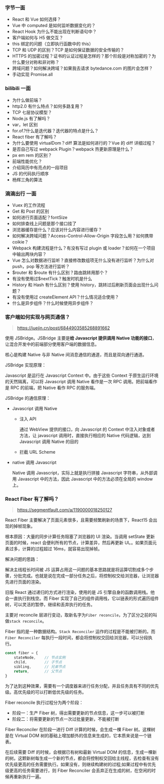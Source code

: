 ### 字节一面

- React 和 Vue 如何选择？
- Vue 中 computed 是如何监听数据变化的？
- React Hook 为什么不能出现在判断语句中？
- 客户端如何与 H5 做交互？
- this 绑定的问题（立即执行函数中的 this）
- TCP 和 UDP 的区别？TCP 是如何保证数据的安全传输的？
- HTTPS 的加密过程？证书的认证过程是怎样的？那个阶段是对称加密的？为什么要分对称和非对称？
- 跨域问题？如何解决跨域？如果我去请求 bytedance.com 的图片会怎样？
- 手动实现 Promise.all

### bilibili 一面

- 为什么做前端？
- http2.0 有什么特点？如何多路复用？
- TCP 七层协议模型？
- Node.js 有了解吗？
- var，let 区别
- for.of.?什么是迭代器？迭代器的特点是什么？
- React fiber 有了解吗？
- 为什么要使用 virtualDom？diff 算法是如何进行的？Vue 的 diff 详细过程？
- 是否自己写过 webpack Plugin？webpack 热更新原理是什么？
- px em rem 的区别？
- 前端性能优化？
- 介绍简历中有亮点的一段项目
- JS 的代码执行顺序
- 杨辉三角的算法

### 滴滴出行 一面

- Vuex 的工作流程
- Get 和 Post 的区别
- 如何进行页面适配？fontSize
- 如何排查线上问题是那个接口挂了
- 浏览器缓存是什么？应该对什么内容进行缓存？
- 如何解决跨域问题？Access-Control-Allow-Origin 字段怎么用？如何携带 coikie？
- Webpack 构建流程是什么？有没有写过 plugin 或 loader？如何在一个项目中输出两块内容？
- Vue 怎么对数据进行监听？直接修改数组项无什么没有进行监听？为什么对 push，pop 等方法进行监听？
- $router 和 $route 有什么区别？路由跳转用那个？
- 有没有使用过$nextTick？触发时机是什么
- History 和 Hash 有什么区别？使用 history，跳转过后刷新页面会出现什么问题？
- 有没有使用过 createElement API？什么情况适合使用？
- 什么是异步组件？什么时候使用异步组件？

### 客户端如何实现与网页通信？

> https://juejin.cn/post/6844903585268891662

使用 JSBridge。JSBridge 主要是**给 Javascript 提供调用 Native 功能的接口**，让混合开发中的前端部分使用客户端的数据信息。

核心是构建 Native 与非 Native 间消息通信的通道，而且是双向通行通道。

JSBridge 实现原理：

Javascript 是运行在 Javascript Context 中。由于这些 Context 于原生运行环境的天然隔离，可以将 Javascript 调用 Native 看作是一次 RPC 调用。把前端看作是 RPC 的前端，把 Native 看作 RPC 的服务端。

JSBridge 的通信原理：

- Javascript 调用 Native

  - 注入 API

    通过 WebView 提供的接口，向 Javascript 的 Context 中注入对象或者方法，让 javascript 调用时，直接执行相应的 Native 代码逻辑，达到 Javascript 调用 Native 的目的

  - 拦截 URL Scheme

- native 调用 Javascript

  Native 调用 Javascript，实际上就是执行拼接 Javascript 字符串，从外部调用 Javascript 中的方法，因此 Javascript 中的方法必须在全局的 window 上。

### React Fiber 有了解吗？

> https://segmentfault.com/a/1190000018250127

React Fiber 主要解决了页面元素很多，且需要频繁刷新的场景下，React15 会出现的掉帧现象。

根本原因：大量的同步计算任务阻塞了浏览器的 UI 渲染。当调用 setState 更新页面的时候，react 会便利所有的节点，计算差异，然后再更新 UI。。如果页面元素过多，计算的过程超过 16ms，就容易出现掉帧。

解决问题的思路：

解决主线程长时间被 JS 运算占用这一问题的基本思路就是将运算切割成多个步骤，分批完成。也就是说在完成一部分任务之后，将控制权交给浏览器，让浏览器先进行页面的渲染。

旧版 React 通过递归的方式进行渲染，使用的是 JS 引擎自身的函数调用栈。他会一直执行到栈空。而 Fiber 实现了自己的组件调用栈，它以链表的形式遍历组件树，可以灵活的暂停，继续和丢弃执行的任务。

主要对 reconcile 层进行变动，取新名字为`Fiber reconcile`，为了区分之前的叫做`stack reconcile`。

Fiber 指的是一种数据结构。`Stack Reconciler` 运作的过程是不能被打断的。而 `Fiber Reconciler` 每执行一段时间，都会将控制权交回给浏览器，可以分段执行。

```javascript
const fiber = {
    stateNode,    // 节点实例
    child,        // 子节点
    sibling,      // 兄弟节点
    return,       // 父节点
}
```

为了达到这种效果，需要有一个调度器来进行任务分配，并且任务具有不同的优先级。高优先级的可以打断低优先级的任务。

Fiber reconcile 执行过程分为两个阶段：

- 阶段一：生产 Fiber 树，得出需要更新的节点信息，这一步可以被打断
- 阶段二：将需要更新的节点一次过批量更新，不能被打断

Fiber Reconciler 在阶段一进行 Diff 计算的时候，会生成一棵 Fiber 树。这棵树是在 Virtual DOM 树的基础上增加额外的信息来生成的，它本质来说是一个链表。

在后续需要 Diff 的时候，会根据已有树和最新 Virtual DOM 的信息，生成一棵新的树。这颗新树每生成一个新的节点，都会将控制权交回给主线程，去检查有没有优先级更高的任务需要执行。如果没有，则继续构建树的过程;如果过程中有优先级更高的任务需要进行，则 Fiber Reconciler 会丢弃正在生成的树，在空闲的时候再重新执行一遍。
